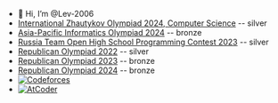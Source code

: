- 👋 Hi, I’m @Lev-2006
- [International Zhautykov Olympiad 2024, Computer Science](https://izho.kz/contest/results-izho-2024/) -- silver
- [Asia-Pacific Informatics Olympiad 2024](https://apio2024.org/ranking) -- bronze
- [Russia Team Open High School Programming Contest 2023](https://neerc.ifmo.ru/school/archive/2023-2024/ru-olymp-team-russia-2023-standings.html) -- silver
- [Republican Olympiad 2022](https://scoreboard.bc-pf.org/results/informatics/national-olympiad/2022) -- silver
- [Republican Olympiad 2023](https://scoreboard.bc-pf.org/results/informatics/national-olympiad/2023) -- bronze
- [Republican Olympiad 2024](https://scoreboard.bc-pf.org/results/informatics/national-olympiad/2024) -- bronze
- [![Codeforces](https://badges.joonhyung.xyz/codeforces/lev1106.svg?left_color=lightgray)](https://codeforces.com/profile/lev1106)
- [![AtCoder](https://badges.joonhyung.xyz/atcoder/lev1106.svg?left_color=lightgray)](https://atcoder.jp/users/lev1106)

<!---
Lev-2006/Lev-2006 is a ✨ special ✨ repository because its `README.md` (this file) appears on your GitHub profile.
You can click the Preview link to take a look at your changes.
--->
